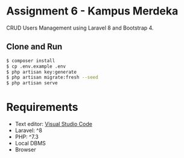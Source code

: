 # Assignment 6 - Kampus Merdeka
CRUD Users Management using Laravel 8 and Bootstrap 4.

## Clone and Run
```sh
$ composer install
$ cp .env.example .env
$ php artisan key:generate
$ php artisan migrate:fresh --seed
$ php artisan serve
```

# Requirements
- Text editor: [Visual Studio Code](https://code.visualstudio.com/)
- Laravel: ^8
- PHP: ^7.3
- Local DBMS
- Browser